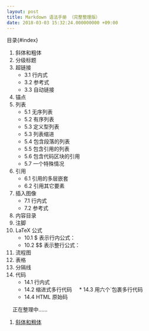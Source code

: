 ```yaml
---
layout: post
title: Markdown 语法手册 （完整整理版）
date: 2018-03-03 15:32:24.000000000 +09:00
---
```


目录{#index}
 1. 斜体和粗体
 2. 分级标题
 3. 超链接
     * 3.1 行内式
     * 3.2 参考式
     * 3.3 自动链接
 4. 锚点
 5. 列表
     * 5.1 无序列表
     * 5.2 有序列表
     * 5.3 定义型列表
     * 5.3 列表缩进
     * 5.4 包含段落的列表
     * 5.5 包含引用的列表
     * 5.6 包含代码区块的引用
     * 5.7 一个特殊情况
 6. 引用
     * 6.1 引用的多层嵌套
     * 6.2 引用其它要素
 7. 插入图像
     * 7.1 行内式
     * 7.2 参考式
 8. 内容目录
 9. 注脚
 10. LaTeX 公式
     * 10.1 $ 表示行内公式：
     * 10.2 $$ 表示整行公式：
 11. 流程图
 12. 表格
 13. 分隔线
 14. 代码
     * 14.1 行内式
     * 14.2 缩进式多行代码
     * 14.3 用六个\`包裹多行代码
     * 14.4 HTML 原始码
     
     
正在整理中……

1. [斜体和粗体](#index)
